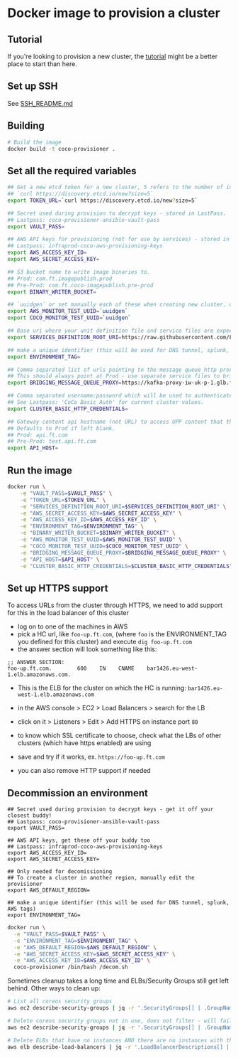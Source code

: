 Docker image to provision a cluster
===================================


Tutorial
--------

If you're looking to provision a new cluster, the [tutorial](Tutorial.md) might be a better place to start than here. 


Set up SSH
----------

See [SSH_README.md](/SSH_README.md/)


Building
--------

```bash
# Build the image
docker build -t coco-provisioner .
```


Set all the required variables
------------------------------

```bash
## Get a new etcd token for a new cluster, 5 refers to the number of initial boxes in the cluster:
## `curl https://discovery.etcd.io/new?size=5`
export TOKEN_URL=`curl https://discovery.etcd.io/new?size=5`

## Secret used during provision to decrypt keys - stored in LastPass.
## Lastpass: coco-provisioner-ansible-vault-pass
export VAULT_PASS=

## AWS API keys for provisioning (not for use by services) - stored in LastPass.
## Lastpass: infraprod-coco-aws-provisioning-keys
export AWS_ACCESS_KEY_ID=
export AWS_SECRET_ACCESS_KEY=

## S3 bucket name to write image binaries to.
## Prod: com.ft.imagepublish.prod
## Pre-Prod: com.ft.coco-imagepublish.pre-prod
export BINARY_WRITER_BUCKET=

## `uuidgen` or set manually each of these when creating new cluster, otherwise: they will be automatically generated during the cluster setup (in this case it is not required to pass them at `docker run`)
export AWS_MONITOR_TEST_UUID=`uuidgen`
export COCO_MONITOR_TEST_UUID=`uuidgen`

## Base uri where your unit definition file and service files are expected to be.
export SERVICES_DEFINITION_ROOT_URI=https://raw.githubusercontent.com/Financial-Times/up-service-files/master/

## make a unique identifier (this will be used for DNS tunnel, splunk, AWS tags)
export ENVIRONMENT_TAG=

## Comma separated list of urls pointing to the message queue http proxy instances used to bridge platforms(UCS and coco). 
## This should always point at Prod - use separate service files to bridge from Test into lower environments.
export BRIDGING_MESSAGE_QUEUE_PROXY=https://kafka-proxy-iw-uk-p-1.glb.ft.com,https://kafka-proxy-iw-uk-p-2.glb.ft.com

## Comma separated username:password which will be used to authenticate(Basic auth) when connecting to the cluster over https.
## See Lastpass: 'CoCo Basic Auth' for current cluster values.
export CLUSTER_BASIC_HTTP_CREDENTIALS=

## Gateway content api hostname (not URL) to access UPP content that the cluster read endpoints (e.g. CPR & CPR-preview) are mapped to. 
## Defaults to Prod if left blank.
## Prod: api.ft.com
## Pre-Prod: test.api.ft.com
export API_HOST=
```


Run the image
-------------

```bash
docker run \
    -e "VAULT_PASS=$VAULT_PASS" \
    -e "TOKEN_URL=$TOKEN_URL" \
    -e "SERVICES_DEFINITION_ROOT_URI=$SERVICES_DEFINITION_ROOT_URI" \
    -e "AWS_SECRET_ACCESS_KEY=$AWS_SECRET_ACCESS_KEY" \
    -e "AWS_ACCESS_KEY_ID=$AWS_ACCESS_KEY_ID" \
    -e "ENVIRONMENT_TAG=$ENVIRONMENT_TAG" \
    -e "BINARY_WRITER_BUCKET=$BINARY_WRITER_BUCKET" \
    -e "AWS_MONITOR_TEST_UUID=$AWS_MONITOR_TEST_UUID" \
    -e "COCO_MONITOR_TEST_UUID=$COCO_MONITOR_TEST_UUID" \
    -e "BRIDGING_MESSAGE_QUEUE_PROXY=$BRIDGING_MESSAGE_QUEUE_PROXY" \
    -e "API_HOST=$API_HOST" \
    -e "CLUSTER_BASIC_HTTP_CREDENTIALS=$CLUSTER_BASIC_HTTP_CREDENTIALS" coco-provisioner
```


Set up HTTPS support
--------------------

To access URLs from the cluster through HTTPS, we need to add support for this in the load balancer of this cluster

* log on to one of the machines in AWS
* pick a HC url, like `foo-up.ft.com`, (where `foo` is the ENVIRONMENT_TAG you defined for this cluster) and execute `dig foo-up.ft.com`
* the answer section will look something like this:

```
;; ANSWER SECTION:
foo-up.ft.com.        600    IN    CNAME    bar1426.eu-west-1.elb.amazonaws.com.
```

* This is the ELB for the cluster on which the HC is running: `bar1426.eu-west-1.elb.amazonaws.com`

* in the AWS console > EC2 > Load Balancers > search for the LB
* click on it > Listeners > Edit > Add HTTPS on instance port `80`
* to know which SSL certificate to choose, check what the LBs of other clusters (which have https enabled) are using
* save and try if it works, ex. `https://foo-up.ft.com`
* you can also remove HTTP support if needed

Decommission an environment
---------------------------

```
## Secret used during provision to decrypt keys - get it off your closest buddy!
## Lastpass: coco-provisioner-ansible-vault-pass
export VAULT_PASS=

## AWS API keys, get these off your buddy too
## Lastpass: infraprod-coco-aws-provisioning-keys
export AWS_ACCESS_KEY_ID=
export AWS_SECRET_ACCESS_KEY=

## Only needed for decomissioning
## To create a cluster in another region, manually edit the provisioner
export AWS_DEFAULT_REGION=

## make a unique identifier (this will be used for DNS tunnel, splunk, AWS tags)
export ENVIRONMENT_TAG=
```



```sh
docker run \
  -e "VAULT_PASS=$VAULT_PASS" \
  -e "ENVIRONMENT_TAG=$ENVIRONMENT_TAG" \
  -e "AWS_DEFAULT_REGION=$AWS_DEFAULT_REGION" \
  -e "AWS_SECRET_ACCESS_KEY=$AWS_SECRET_ACCESS_KEY" \
  -e "AWS_ACCESS_KEY_ID=$AWS_ACCESS_KEY_ID" \
  coco-provisioner /bin/bash /decom.sh
```

Sometimes cleanup takes a long time and ELBs/Security Groups still get left behind. Other ways to clean up:

```sh
# List all coreos security groups
aws ec2 describe-security-groups | jq -r '.SecurityGroups[] | .GroupName + " " + .GroupId' | grep coreos

# Delete coreos security groups not in use, does not filter - will fail on any group that is being used
aws ec2 describe-security-groups | jq -r '.SecurityGroups[] | .GroupName + " " + .GroupId' | grep coreos | awk '{print $2}' | xargs -I {} -n1 sh -c 'aws ec2 delete-security-group --group-id {} || echo {} is active'

# Delete ELBs that have no instances AND there are no instances with the same group name (stopped) as the ELB
aws elb describe-load-balancers | jq -r '.LoadBalancerDescriptions[] | select(.Instances==[]) | .LoadBalancerName' | grep coreos | xargs -I {} sh -c "aws ec2 describe-instances --filters "Name=tag-key,Values=coco-environment-tag" | jq -e '.Reservations[].Instances[].SecurityGroups[] | select(.GroupName==\"{}\")' >/dev/null 2>&1 || echo {}" | xargs -n1 -I {} aws elb delete-load-balancer --load-balancer-name {}
```

